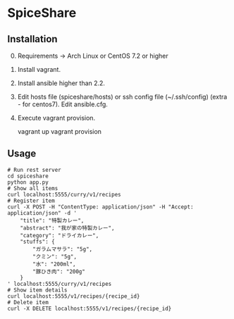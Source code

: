 # SpiceShare
## Installation
0. Requirements -> Arch Linux or CentOS 7.2 or higher
1. Install vagrant.
2. Install ansible higher than 2.2.
3. Edit hosts file (spiceshare/hosts) or ssh config file (~/.ssh/config)
   (extra - for centos7). Edit ansible.cfg.
4. Execute vagrant provision.

    vagrant up
    vagrant provision


## Usage

    # Run rest server
    cd spiceshare
    python app.py
    # Show all items
    curl localhost:5555/curry/v1/recipes
    # Register item
    curl -X POST -H "ContentType: application/json" -H "Accept: application/json" -d '
        "title": "特製カレー",
        "abstract": "我が家の特製カレー",
        "category": "ドライカレー",
        "stuffs": {
            "ガラムマサラ": "5g",
            "クミン": "5g",
            "水": "200ml",
            "豚ひき肉": "200g"
        }
    ' localhost:5555/curry/v1/recipes
    # Show item details
    curl localhost:5555/v1/recipes/{recipe_id}
    # Delete item
    curl -X DELETE localhost:5555/v1/recipes/{recipe_id}


